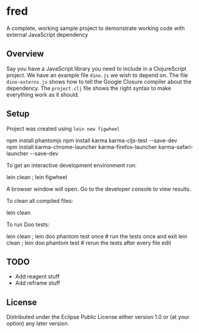 # fred

A complete, working sample project to demonstrate working code with external JavaScript dependency

## Overview

Say you have a JavaScript library you need to include in a ClojureScript project.  We have an
example file `dino.js` we wish to depend on.  The file `dino-externs.js` shows how to tell the
Google Closure compiler about the dependency. The `project.clj` file shows the right syntax to make
everything work as it should.

## Setup

Project was created using `lein new figwheel`

npm install phantomjs
npm install karma karma-cljs-test  --save-dev  
npm install karma-chrome-launcher  karma-firefox-launcher  karma-safari-launcher  --save-dev

To get an interactive development environment run:

  lein clean ; lein figwheel

A browser window will open. Go to the developer console to view results.

To clean all compiled files:

  lein clean

To run Doo tests:

  lein clean ; lein doo phantom test once   # run the tests once and exit
  lein clean ; lein doo phantom test        # rerun the tests after every file edit

## TODO

 - Add reagent stuff
 - Add reframe stuff

## License

Distributed under the Eclipse Public License either version 1.0 or (at your option) any later version.


